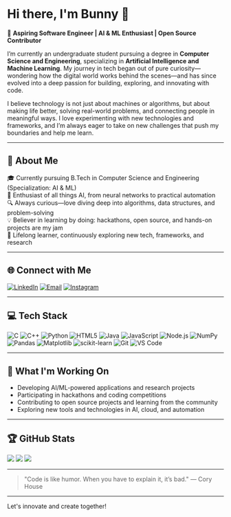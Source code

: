# Hi there, I'm Bunny 👋

🚀 **Aspiring Software Engineer | AI & ML Enthusiast | Open Source Contributor**

I’m currently an undergraduate student pursuing a degree in **Computer Science and Engineering**, specializing in **Artificial Intelligence and Machine Learning**. My journey in tech began out of pure curiosity—wondering how the digital world works behind the scenes—and has since evolved into a deep passion for building, exploring, and innovating with code.

I believe technology is not just about machines or algorithms, but about making life better, solving real-world problems, and connecting people in meaningful ways. I love experimenting with new technologies and frameworks, and I’m always eager to take on new challenges that push my boundaries and help me learn.

---

## 💫 About Me
🎓 Currently pursuing B.Tech in Computer Science and Engineering (Specialization: AI & ML)  
🤖 Enthusiast of all things AI, from neural networks to practical automation  
🔍 Always curious—love diving deep into algorithms, data structures, and problem-solving  
💡 Believer in learning by doing: hackathons, open source, and hands-on projects are my jam  
🌱 Lifelong learner, continuously exploring new tech, frameworks, and research

---

## 🌐 Connect with Me
[![LinkedIn](https://img.shields.io/badge/LinkedIn-%230077B5.svg?logo=linkedin&logoColor=white)](https://www.linkedin.com/in/itz-bunny12-/) 
[![Email](https://img.shields.io/badge/Email-D14836?logo=gmail&logoColor=white)](mailto:Rpiyushk004@gmail.com)
[![Instagram](https://img.shields.io/badge/Instagram-%23E4405F.svg?logo=instagram&logoColor=white)](https://www.instagram.com/itz_bunny12_/)

---

## 💻 Tech Stack
![C](https://img.shields.io/badge/C-00599C?style=flat&logo=c&logoColor=white)
![C++](https://img.shields.io/badge/C++-00599C?style=flat&logo=c%2b%2b&logoColor=white)
![Python](https://img.shields.io/badge/Python-3776AB?style=flat&logo=python&logoColor=white)
![HTML5](https://img.shields.io/badge/html5-%23E34F26.svg?style=flat&logo=html5&logoColor=white) 
![Java](https://img.shields.io/badge/java-%23ED8B00.svg?style=flat&logo=openjdk&logoColor=white)
![JavaScript](https://img.shields.io/badge/JavaScript-F7DF1E?style=flat&logo=javascript&logoColor=black)
![Node.js](https://img.shields.io/badge/Node.js-339933?style=flat&logo=node.js&logoColor=white)
![NumPy](https://img.shields.io/badge/numpy-%23013243.svg?style=flat&logo=numpy&logoColor=white) 
![Pandas](https://img.shields.io/badge/pandas-%23150458.svg?style=flat&logo=pandas&logoColor=white)
![Matplotlib](https://img.shields.io/badge/Matplotlib-%23ffffff.svg?style=flat&logo=Matplotlib&logoColor=black)
![scikit-learn](https://img.shields.io/badge/scikit--learn-%23F7931E.svg?style=flat&logo=scikit-learn&logoColor=white)
![Git](https://img.shields.io/badge/Git-F05032?style=flat&logo=git&logoColor=white)
![VS Code](https://img.shields.io/badge/VS%20Code-007ACC?style=flat&logo=visual-studio-code&logoColor=white)

---

## 🚀 What I'm Working On
- Developing AI/ML-powered applications and research projects
- Participating in hackathons and coding competitions
- Contributing to open source projects and learning from the community
- Exploring new tools and technologies in AI, cloud, and automation

---

## 🏆 GitHub Stats
![](https://github-readme-stats.vercel.app/api?username=itzbunny12&theme=tokyonight&hide_border=false&show_icons=true)
![](https://github-readme-streak-stats.herokuapp.com?user=itzbunny12&theme=tokyonight&hide_border=false)
![](https://github-readme-stats.vercel.app/api/top-langs/?username=itzbunny12&theme=tokyonight&hide_border=false&layout=compact)

---

> "Code is like humor. When you have to explain it, it’s bad." — Cory House

---

Let's innovate and create together!
